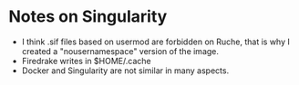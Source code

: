 # Notes on Singularity

- I think .sif files based on usermod are forbidden on Ruche, that is why I created a "nousernamespace" version of the image.
- Firedrake writes in $HOME/.cache
- Docker and Singularity are not similar in many aspects.